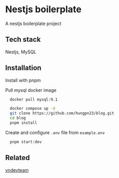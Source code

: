 # Nestjs boilerplate

A nestjs boilerplate project

## Tech stack

Nestjs, MySQL

## Installation

Install with pnpm

Pull mysql docker image

```bash
  docker pull mysql:9.1
```

```bash
  docker compose up -d
  git clone https://github.com/hungpn23/blog.git
  cd blog
  pnpm install
```

Create and configure `.env` file from `example.env`

```bash
  pnpm start:dev
```

## Related

[vndevteam](https://github.com/vndevteam/nestjs-boilerplate)
